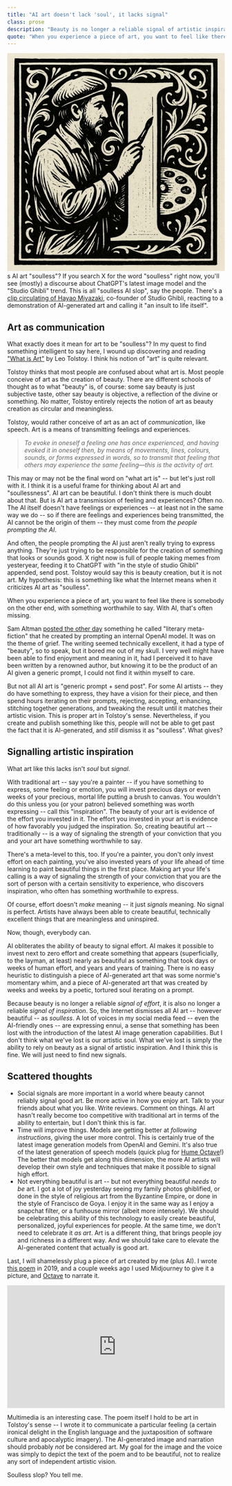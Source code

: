 ```yaml
---
title: "AI art doesn't lack 'soul', it lacks signal"
class: prose
description: "Beauty is no longer a reliable signal of artistic inspiration."
quote: "When you experience a piece of art, you want to feel like there is somebody on the other end, with something worthwhile to say. With AI, that's often missing."
---
```


<img src="../images/dropCapIArtist.png" class="dropCap" alt="I" />s AI art "soulless"? If you search X for the word "soulless" right now, you'll see (mostly) a discourse about ChatGPT's latest image model and the "Studio Ghibli" trend. This is all "soulless AI slop", say the people. There's a [clip circulating of Hayao Miyazaki](https://x.com/DannyDrinksWine/status/1813675038492733784), co-founder of Studio Ghibli, reacting to a demonstration of AI-generated art and calling it "an insult to life itself".

## Art as communication
What exactly does it mean for art to be "soulless"? In my quest to find something intelligent to say here, I wound up discovering and reading ["What is Art"](https://www.gutenberg.org/files/64908/64908-h/64908-h.htm) by Leo Tolstoy. I think his notion of "art" is quite relevant.

Tolstoy thinks that most people are confused about what art is. Most people conceive of art as the creation of beauty. There are different schools of thought as to what "beauty" is, of course: some say beauty is just subjective taste, other say beauty is objective, a reflection of the divine or something. No matter, Tolstoy entirely rejects the notion of art as beauty creation as circular and meaningless.

Tolstoy, would rather conceive of art as an act of *communication*, like speech. Art is a means of transmitting feelings and experiences.

> _To evoke in oneself a feeling one has once experienced, and having evoked it in oneself then, by means of movements, lines, colours, sounds, or forms expressed in words, so to transmit that feeling that others may experience the same feeling—this is the activity of art._

This may or may not be the final word on "what art is" -- but let's just roll with it. I think it is a useful frame for thinking about AI art and "soullessness". AI art can be beautiful. I don't think there is much doubt about that. But is AI art a transmission of feeling and experiences? Often no. The AI itself doesn't have feelings or experiences -- at least not in the same way we do -- so if there are feelings and experiences being transmitted, the AI cannot be the origin of them -- they must come from *the people prompting the AI*. 

And often, the people prompting the AI just aren't really trying to express anything. They're just trying to be responsible for the creation of something that looks or sounds good. X right now is full of people taking memes from yesteryear, feeding it to ChatGPT with "in the style of studio Ghibli" appended, send post. Tolstoy would say this is beauty creation, but it is not art. My hypothesis: this is something like what the Internet means when it criticizes AI art as "soulless".

When you experience a piece of art, you want to feel like there is somebody on the other end, with something worthwhile to say. With AI, that's often missing.

Sam Altman [posted the other day](https://x.com/sama/status/1899535387435086115) something he called "literary meta-fiction" that he created by prompting an internal OpenAI model. It was on the theme of grief. The writing seemed technically excellent, it had a type of "beauty", so to speak, but it bored me out of my skull. I very well might have been able to find enjoyment and meaning in it, had I perceived it to have been written by a renowned author, but knowing it to be the product of an AI given a generic prompt, I could not find it within myself to care.

But not all AI art is "generic prompt + send post". For some AI artists -- they do have something to express, they have a vision for their piece, and then spend hours iterating on their prompts, rejecting, accepting, enhancing, stitching together generations, and tweaking the result until it matches their artistic vision. This is proper art in Tolstoy's sense. Nevertheless, if you create and publish something like this, people will not be able to get past the fact that it is AI-generated, and *still* dismiss it as "soulless". What gives?

## Signalling artistic inspiration

What art like this lacks isn't *soul* but *signal*.

With traditional art -- say you're a painter -- if you have something to express, some feeling or emotion, you will invest precious days or even weeks of your precious, mortal life putting a brush to canvas. You wouldn't do this unless you (or your patron) believed something was worth expressing -- call this "inspiration". The beauty of your art is evidence of the effort you invested in it. The effort you invested in your art is evidence of how favorably you judged the inspiration. So, creating beautiful art -- traditionally -- is a way of signaling the strength of your conviction that you and your art have something worthwhile to say.

There's a meta-level to this, too. If you're a painter, you don't only invest effort on each painting, you've also invested years of your life ahead of time learning to paint beautiful things in the first place. Making art your life's calling is a way of signaling the strength of your conviction that you are the sort of person with a certain sensitivity to experience, who discovers inspiration, who often has something worthwhile to express.

Of course, effort doesn't *make* meaning -- it just *signals* meaning. No signal is perfect. Artists have always been able to create beautiful, technically excellent things that are meaningless and uninspired.

Now, though, everybody can.

AI obliterates the ability of beauty to signal effort. AI makes it possible to invest next to zero effort and create something that appears (superficially, to the layman, at least) nearly as beautiful as something that took days or weeks of human effort, and years and years of training. There is no easy heuristic to distinguish a piece of AI-generated art that was some normie's momentary whim, and a piece of AI-generated art that was created by weeks and weeks by a poetic, tortured soul iterating on a prompt.

Because beauty is no longer a reliable *signal of effort*, it is also no longer a reliable *signal of inspiration*. So, the Internet dismisses all AI art -- however beautiful -- as *soulless*. A lot of voices in my social media feed -- even the AI-friendly ones -- are expressing ennui, a sense that something has been lost with the introduction of the latest AI image generation capabilities. But I don't think what we've lost is our artistic soul. What we've lost is simply the ability to rely on beauty as a signal of artistic inspiration. And I think this is fine. We will just need to find new signals.

## Scattered thoughts

  * Social signals are more important in a world where beauty cannot reliably signal good art. Be more active in how you enjoy art. Talk to your friends about what you like. Write reviews. Comment on things. AI art hasn't really become too competitive with traditional art in terms of the ability to entertain, but I don't think this is far.
  * Time will improve things. Models are getting better at *following instructions*, giving the user more control. This is certainly true of the latest image generation models from OpenAI and Gemini. It's also true of the latest generation of speech models (quick plug for [Hume Octave](https://www.hume.ai/text-to-speech)!) The better that models get along this dimension, the more AI artists will develop their own style and techniques that make it possible to signal high effort.
  * Not everything beautiful is art -- but not everything beautiful *needs to be* art. I got a lot of joy yesterday seeing my family photos ghiblified, or done in the style of religious art from the Byzantine Empire, or done in the style of Francisco de Goya. I enjoy it in the same way as I enjoy a snapchat filter, or a funhouse mirror (albeit more intensely). We should be celebrating this ability of this technology to easily create beautiful, personalized, joyful experiences for people. At the same time, we don't need to celebrate it *as art*. Art is a different thing, that brings people joy and richness in a different way. And we should take care to elevate the AI-generated content that actually is good art.

Last, I will shamelessly plug a piece of art created by me (plus AI). I wrote [this poem](https://twitchard.github.io/posts/2019-05-29-not-a-real-engineer.html) in 2019, and a couple weeks ago I used Midjourney to give it a picture, and [Octave](https://www.hume.ai/text-to-speech) to narrate it.

<div style="padding:56.25% 0 0 0;position:relative;"><iframe src="https://player.vimeo.com/video/1065105447?badge=0&amp;autopause=0&amp;player_id=0&amp;app_id=58479" frameborder="0" allow="autoplay; fullscreen; picture-in-picture; clipboard-write; encrypted-media" style="position:absolute;top:0;left:0;width:100%;height:100%;" title="not a real engineer"></iframe></div><script src="https://player.vimeo.com/api/player.js"></script>

Multimedia is an interesting case. The poem itself I hold to be art in Tolstoy's sense -- I wrote it to communicate a particular feeling (a certain ironical delight in the English language and the juxtaposition of software culture and apocalyptic imagery). The AI-generated image and narration should probably *not* be considered art. My goal for the image and the voice was simply to depict the text of the poem and to be beautiful, not to realize any sort of independent artistic vision.

Soulless slop? You tell me.
